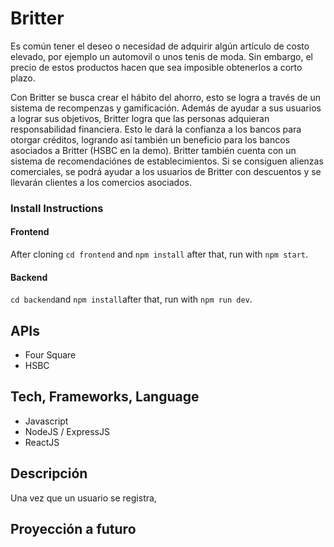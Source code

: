 # Britter
Es común tener el deseo o necesidad de adquirir algún artículo de costo elevado, por ejemplo un automovil o unos tenis de moda. Sin embargo, el precio de estos productos hacen que sea imposible obtenerlos a corto plazo.  

Con Britter se busca crear el hábito del ahorro, esto se logra a través de un sistema de recompenzas y gamificación. Además de ayudar a sus usuarios a lograr sus objetivos, Britter logra que las personas adquieran responsabilidad financiera. Esto le dará la confianza a los bancos para otorgar créditos, logrando así también un beneficio para los bancos asociados a Britter (HSBC en la demo). 
Britter también cuenta con un sistema de recomendaciónes de establecimientos. Si se consiguen alienzas comerciales, se podrá ayudar a los usuarios de Britter con descuentos y se llevarán clientes a los comercios asociados.

### Install Instructions

#### Frontend
After cloning ``cd frontend`` and ``npm install`` after that, run with ``npm start``.

#### Backend
``cd backend``and ``npm install``after that, run with ``npm run dev``.

## APIs

* Four Square
* HSBC

## Tech, Frameworks, Language
* Javascript
* NodeJS / ExpressJS
* ReactJS

## Descripción
Una vez que un usuario se registra, 

## Proyección a futuro
